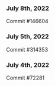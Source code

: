 ### July 8th, 2022

Commit #146604

### July 5th, 2022

Commit #314353


### July 4th, 2022

Commit #72281
